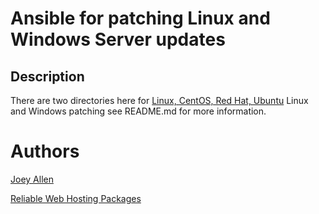 # Ansible for patching Linux and Windows Server updates

## Description

There are two directories here for [Linux, CentOS, Red Hat, Ubuntu](https://github.com/allen-joey/ansible-patching/tree/main/linux-patching) Linux and Windows patching see README.md for more information.

# Authors


[Joey Allen](https://www.linkedin.com/in/joey-allen)

[Reliable Web Hosting Packages](https://cloudhosting.comptek.systems)